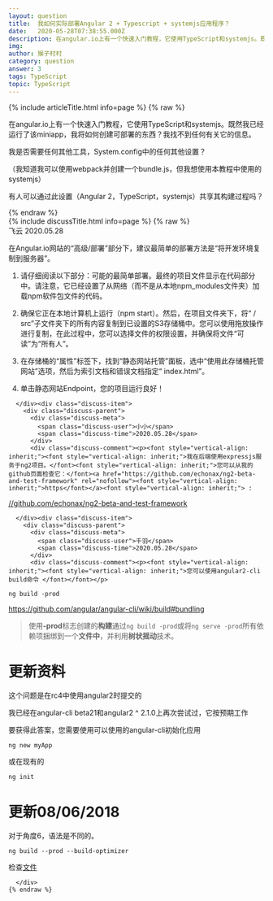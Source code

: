 ```yaml
---
layout: question
title:  我如何实际部署Angular 2 + Typescript + systemjs应用程序？
date:   2020-05-28T07:38:55.000Z
description: 在angular.io上有一个快速入门教程，它使用TypeScript和systemjs。既然我已经运行了该miniapp，我将如何创建可部署的东西？我找不到任何有关它...
img: 
author: 猴子村村
category: question
answer: 3
tags: TypeScript
topic: TypeScript
---
```

<div class="article-root">
  <div class="article">
    {% include articleTitle.html info=page %}
    {% raw %}
    <div class="article-content"><p><font style="vertical-align: inherit;"><font style="vertical-align: inherit;">在angular.io上有一个快速入门教程，它使用TypeScript和systemjs。</font><font style="vertical-align: inherit;">既然我已经运行了该miniapp，我将如何创建可部署的东西？</font><font style="vertical-align: inherit;">我找不到任何有关它的信息。</font></font></p>

<p><font style="vertical-align: inherit;"><font style="vertical-align: inherit;">我是否需要任何其他工具，System.config中的任何其他设置？</font></font></p>

<p><font style="vertical-align: inherit;"><font style="vertical-align: inherit;">（我知道我可以使用webpack并创建一个bundle.js，但我想使用本教程中使用的systemjs）</font></font></p>

<p><font style="vertical-align: inherit;"><font style="vertical-align: inherit;">有人可以通过此设置（Angular 2，TypeScript，systemjs）共享其构建过程吗？</font></font></p></div>
    {% endraw %}
  </div>

  <div class="discuss-wrapper">
    {% include discussTitle.html info=page %}
    {% raw %}
    <div class="discuss-item">
        <div class="discuss-parent">
          <div class="discuss-meta">
            <span class="discuss-user">飞云</span>
            <span class="discuss-time">2020.05.28</span>
          </div>
          <div class="discuss-comment"><p><font style="vertical-align: inherit;"><font style="vertical-align: inherit;">在Angular.io网站的“高级/部署”部分下，建议最简单的部署方法是“将开发环境复制到服务器”。</font></font></p>

<ol>
<li><p><font style="vertical-align: inherit;"><font style="vertical-align: inherit;">请仔细阅读以下部分：可能的最简单部署。</font><font style="vertical-align: inherit;">最终的项目文件显示在代码部分中。</font><font style="vertical-align: inherit;">请注意，它已经设置了从网络（而不是从本地npm_modules文件夹）加载npm软件包文件的代码。</font></font></p></li>
<li><p><font style="vertical-align: inherit;"><font style="vertical-align: inherit;">确保它正在本地计算机上运行（npm start）。</font><font style="vertical-align: inherit;">然后，在项目文件夹下，将“ / src”子文件夹下的所有内容复制到已设置的S3存储桶中。</font><font style="vertical-align: inherit;">您可以使用拖放操作进行复制，在此过程中，您可以选择文件的权限设置，并确保将文件“可读”为“所有人”。</font></font></p></li>
<li><p><font style="vertical-align: inherit;"><font style="vertical-align: inherit;">在存储桶的“属性”标签下，找到“静态网站托管”面板，选中“使用此存储桶托管网站”选项，然后为索引文档和错误文档指定“ index.html”。</font></font></p></li>
<li><p><font style="vertical-align: inherit;"><font style="vertical-align: inherit;">单击静态网站Endpoint，您的项目运行良好！</font></font></p></li>
</ol></div>
        </div>
        
      </div><div class="discuss-item">
        <div class="discuss-parent">
          <div class="discuss-meta">
            <span class="discuss-user">小小</span>
            <span class="discuss-time">2020.05.28</span>
          </div>
          <div class="discuss-comment"><p><font style="vertical-align: inherit;"><font style="vertical-align: inherit;">我在后端使用expressjs服务于ng2项目。</font><font style="vertical-align: inherit;">您可以从我的github页面检查它：</font><a href="https://github.com/echonax/ng2-beta-and-test-framework" rel="nofollow"><font style="vertical-align: inherit;">https</font></a><font style="vertical-align: inherit;"> :
 </font></font><a href="https://github.com/echonax/ng2-beta-and-test-framework" rel="nofollow"><font style="vertical-align: inherit;"><font style="vertical-align: inherit;">//github.com/echonax/ng2-beta-and-test-framework</font></font></a></p></div>
        </div>
        
      </div><div class="discuss-item">
        <div class="discuss-parent">
          <div class="discuss-meta">
            <span class="discuss-user">千羽</span>
            <span class="discuss-time">2020.05.28</span>
          </div>
          <div class="discuss-comment"><p><font style="vertical-align: inherit;"><font style="vertical-align: inherit;">您可以使用angular2-cli build命令 </font></font></p>

<pre class="lang-js prettyprint prettyprinted" style=""><code><span class="pln">ng build </span><span class="pun">-</span><span class="pln">prod</span></code></pre>

<p><a href="https://github.com/angular/angular-cli/wiki/build#bundling" rel="nofollow noreferrer"><font style="vertical-align: inherit;"><font style="vertical-align: inherit;">https://github.com/angular/angular-cli/wiki/build#bundling</font></font></a></p>

<blockquote>
  <p><font style="vertical-align: inherit;"><font style="vertical-align: inherit;">使用</font></font><strong><font style="vertical-align: inherit;"><font style="vertical-align: inherit;">-prod</font></font></strong><font style="vertical-align: inherit;"><font style="vertical-align: inherit;">标志</font><font style="vertical-align: inherit;">创建的</font><strong><font style="vertical-align: inherit;">构建</font></strong><font style="vertical-align: inherit;">通过</font></font><code>ng build -prod</code><font style="vertical-align: inherit;"><font style="vertical-align: inherit;">或将</font></font><code>ng serve -prod</code><font style="vertical-align: inherit;"><font style="vertical-align: inherit;">所有依赖项捆绑到一个</font></font><strong><font style="vertical-align: inherit;"><font style="vertical-align: inherit;">文件中</font></font></strong><font style="vertical-align: inherit;"><font style="vertical-align: inherit;">，并利用</font></font><strong><font style="vertical-align: inherit;"><font style="vertical-align: inherit;">树状摇动</font></font></strong><font style="vertical-align: inherit;"><font style="vertical-align: inherit;">技术。</font></font></p>
</blockquote>

<h1><font style="vertical-align: inherit;"><font style="vertical-align: inherit;">更新资料</font></font></h1>

<p><font style="vertical-align: inherit;"><font style="vertical-align: inherit;">这个问题是在rc4中使用angular2时提交的</font></font></p>

<p><font style="vertical-align: inherit;"><font style="vertical-align: inherit;">我已经在angular-cli beta21和angular2 ^ 2.1.0上再次尝试过，它按预期工作</font></font></p>

<p><font style="vertical-align: inherit;"><font style="vertical-align: inherit;">要获得此答案，您需要使用可以使用的angular-cli初始化应用 </font></font></p>

<pre class="lang-js prettyprint prettyprinted" style=""><code><span class="pln">ng </span><span class="kwd">new</span><span class="pln"> myApp</span></code></pre>

<p><font style="vertical-align: inherit;"><font style="vertical-align: inherit;">或在现有的 </font></font></p>

<pre class="lang-js prettyprint prettyprinted" style=""><code><span class="pln">ng init</span></code></pre>

<h1><font style="vertical-align: inherit;"><font style="vertical-align: inherit;">更新08/06/2018</font></font></h1>

<p><font style="vertical-align: inherit;"><font style="vertical-align: inherit;">对于角度6，语法是不同的。</font></font></p>

<pre class="lang-js prettyprint prettyprinted" style=""><code><span class="pln">ng build </span><span class="pun">--</span><span class="pln">prod </span><span class="pun">--</span><span class="pln">build</span><span class="pun">-</span><span class="pln">optimizer</span></code></pre>

<p><font style="vertical-align: inherit;"><font style="vertical-align: inherit;">检查</font></font><a href="https://angular.io/guide/deployment#build-with---prod" rel="nofollow noreferrer"><font style="vertical-align: inherit;"><font style="vertical-align: inherit;">文件</font></font></a> </p></div>
        </div>
        
      </div>
    {% endraw %}
  </div>
<div>
